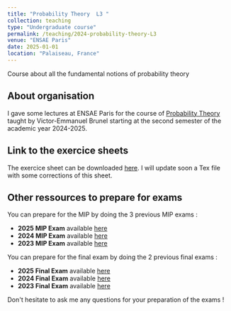 ```yaml
---
title: "Probability Theory  L3 "
collection: teaching
type: "Undergraduate course"
permalink: /teaching/2024-probability-theory-L3
venue: "ENSAE Paris"
date: 2025-01-01
location: "Palaiseau, France"
---
```


Course about all the fundamental notions of probability theory


## About organisation

I gave some lectures at ENSAE Paris for the course of [Probability Theory](https://www.ensae.fr/courses/113) taught by Victor-Emmanuel Brunel starting at the second semester of the academic year 2024-2025. 

## Link to the exercice sheets 


 The exercice sheet can be downloaded [here](https://samymekk.github.io/files/Probability-Theory-TD/Probas-TD.pdf). I will update soon a Tex file with some corrections of this sheet.

## Other ressources to prepare for exams

You can prepare for the MIP by doing the 3 previous MIP exams : 

-   **2025 MIP Exam** available [here](https://samymekk.github.io\files\Probability-Theory-TD\MIP-Probability-Theory-2025.pdf)
-   **2024 MIP Exam** available [here](https://samymekk.github.io\files\Probability-Theory-TD\MIP-Probability-Theory-2024.pdf)
-   **2023 MIP Exam** available [here](https://samymekk.github.io/files\Probability-Theory-TD\MIP-Probability-Theory-2023.pdf)

You can prepare for the final exam by doing the 2 previous final exams :

-  **2025 Final Exam** available [here](https://samymekk.github.io\files\Probability-Theory-TD\Exam-Probability-Theory-2025.pdf)
-  **2024 Final Exam** available [here](https://samymekk.github.io\files\Probability-Theory-TD\Exam-Probability-Theory-2024.pdf)
-  **2023 Final Exam** available [here](https://samymekk.github.io\files\Probability-Theory-TD\Exam-Probability-Theory-2023.pdf)



Don't hesitate to ask me any questions for your preparation of the exams !

